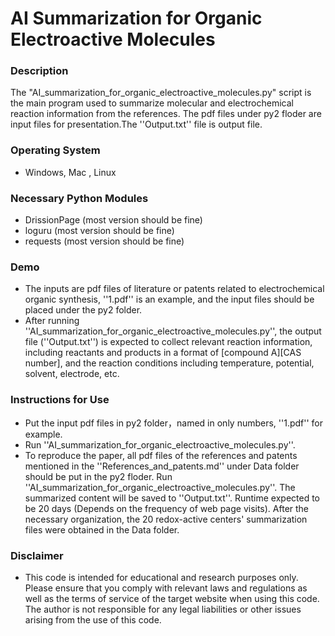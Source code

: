 # AI Summarization for Organic Electroactive Molecules

### Description
The "AI_summarization_for_organic_electroactive_molecules.py" script is the main program used to summarize molecular and electrochemical reaction information from the references. The pdf files under py2 floder are input files for presentation.The ''Output.txt'' file is output file.

### Operating System
- Windows, Mac , Linux

### Necessary Python Modules
- DrissionPage (most version should be fine)
- loguru (most version should be fine)
- requests (most version should be fine)

### Demo
- The inputs are pdf files of literature or patents related to electrochemical organic synthesis, ''1.pdf'' is an example, and the input files should be placed under the py2 folder.
- After running ''AI_summarization_for_organic_electroactive_molecules.py'', the output file (''Output.txt'') is expected to collect relevant reaction information, including reactants and products in a format of [compound A][CAS number], and the reaction conditions including temperature, potential, solvent, electrode, etc.

### Instructions for Use
- Put the input pdf files in py2 folder，named in only numbers, ''1.pdf'' for example.
- Run ''AI_summarization_for_organic_electroactive_molecules.py''.
- To reproduce the paper, all pdf files of the references and patents mentioned in the ''References_and_patents.md'' under Data folder should be put in the py2 floder. Run ''AI_summarization_for_organic_electroactive_molecules.py''. The summarized content will be saved to ''Output.txt''. Runtime expected to be 20 days (Depends on the frequency of web page visits). After the necessary organization, the 20 redox-active centers' summarization files were obtained in the Data folder.

### Disclaimer
- This code is intended for educational and research purposes only. Please ensure that you comply with relevant laws and regulations as well as the terms of service of the target website when using this code. The author is not responsible for any legal liabilities or other issues arising from the use of this code.